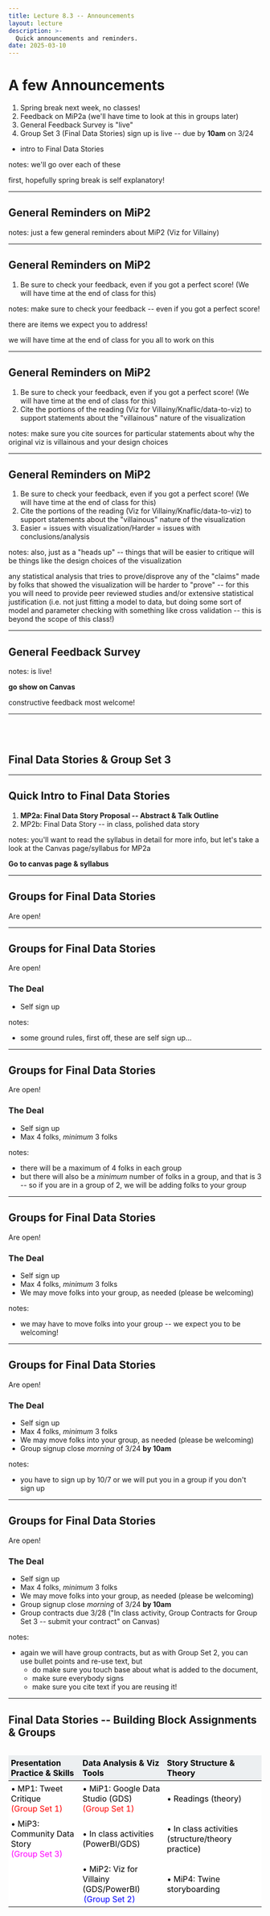```yaml
---
title: Lecture 8.3 -- Announcements
layout: lecture
description: >-
  Quick announcements and reminders.
date: 2025-03-10
---
```


# A few Announcements

1. Spring break next week, no classes!
1. Feedback on MiP2a (we'll have time to look at this in groups later)
1. General Feedback Survey is "live"
1. Group Set 3 (Final Data Stories) sign up is live -- due by **10am** on 3/24 
  * intro to Final Data Stories

notes:
we'll go over each of these

first, hopefully spring break is self explanatory!

---

## General Reminders on MiP2

notes:
just a few general reminders about MiP2 (Viz for Villainy)

---

## General Reminders on MiP2

1. Be sure to check your feedback, even if you got a perfect score! (We will have time at the end of class for this)


notes:
make sure to check your feedback -- even if you got a perfect score!

there are items we expect you to address!

we will have time at the end of class for you all to work on this

---

## General Reminders on MiP2

1. Be sure to check your feedback, even if you got a perfect score! (We will have time at the end of class for this)
1. Cite the portions of the reading (Viz for Villainy/Knaflic/data-to-viz) to support statements about the "villainous" nature of the visualization


notes:
make sure you cite sources for particular statements about why the original viz is villainous and your design choices

---

## General Reminders on MiP2

1. Be sure to check your feedback, even if you got a perfect score! (We will have time at the end of class for this)
1. Cite the portions of the reading (Viz for Villainy/Knaflic/data-to-viz) to support statements about the "villainous" nature of the visualization
1. Easier = issues with visualization/Harder = issues with conclusions/analysis

notes:
also, just as a "heads up" -- things that will be easier to critique will be things like the design choices of the visualization

any statistical analysis that tries to prove/disprove any of the "claims" made by folks that showed the visualization will be harder to "prove" -- for this you will need to provide peer reviewed studies and/or extensive statistical justification (i.e. not just fitting a model to data, but doing some sort of model and parameter checking with something like cross validation -- this is beyond the scope of this class!)

---

## General Feedback Survey 

notes:
is live!

**go show on Canvas**

constructive feedback most welcome!

---

<br/>
<br/>

## Final Data Stories & Group Set 3

---

## Quick Intro to Final Data Stories

1. **MP2a: Final Data Story Proposal -- Abstract & Talk Outline**
1. MP2b: Final Data Story -- in class, polished data story

notes:
you'll want to read the syllabus in detail for more info, but let's take a look at the Canvas page/syllabus for MP2a

**Go to canvas page & syllabus**

---

## Groups for Final Data Stories

Are open!

---

## Groups for Final Data Stories

Are open!

### The Deal

 * Self sign up
 
notes:
* some ground rules, first off, these are self sign up...

---

## Groups for Final Data Stories

Are open!

### The Deal

 * Self sign up
 * Max 4 folks, *minimum* 3 folks
 
notes:
* there will be a maximum of 4 folks in each group
* but there will also be a *minimum* number of folks in a group, and that is 3 -- so if you are in a group of 2, we will be adding
folks to your group

---

## Groups for Final Data Stories

Are open!

### The Deal

 * Self sign up
 * Max 4 folks, *minimum* 3 folks
 * We may move folks into your group, as needed (please be welcoming)
 
notes:
* we may have to move folks into your group -- we expect you to be welcoming!

---

## Groups for Final Data Stories

Are open!

### The Deal

 * Self sign up
 * Max 4 folks, *minimum* 3 folks
 * We may move folks into your group, as needed (please be welcoming)
 * Group signup close *morning* of 3/24 **by 10am**
 
notes:
* you have to sign up by 10/7 or we will put you in a group if you don't sign up


---

## Groups for Final Data Stories

Are open!

### The Deal

 * Self sign up
 * Max 4 folks, *minimum* 3 folks
 * We may move folks into your group, as needed (please be welcoming)
 * Group signup close *morning* of 3/24 **by 10am**
 * Group contracts due 3/28 ("In class activity, Group Contracts for Group Set 3 -- submit your contract" on Canvas)
 
notes:
* again we will have group contracts, but as with Group Set 2, you can use bullet points and re-use text, but 
  * do make sure you touch base about what is added to the document, 
  * make sure everybody signs
  * make sure you cite text if you are reusing it!

---

## Final Data Stories -- Building Block Assignments & Groups

<style>
.table_component {
    overflow: auto;
    width: 100%;
}

.table_component table {
    border: 0px none #dededf;
    height: 100%;
    width: 100%;
    table-layout: fixed;
    border-collapse: collapse;
    border-spacing: 1px;
    text-align: left;
}

.table_component caption {
    caption-side: top;
    text-align: left;
}

.table_component th {
    border: 1px none #dededf;
    background-color: #eceff1;
    color: #000000;
    padding: 5px;
}

.table_component td {
    border: 1px none #dededf;
    background-color: #ffffff;
    color: #000000;
    padding: 5px;
}

#theDiv11 {
  width: 130px;
  border: solid white 2px;
  display: inline;
}

#theDiv211 {
  width: 150px;
  border: solid white 2px;
  display: inline;
}
</style>

<div class="table_component" role="region" tabindex="0">
<table border="0">
    <thead>
        <tr>
            <th>Presentation Practice & Skills</th>
            <th>Data Analysis & Viz Tools</th>
            <th>Story Structure & Theory</th>
        </tr>
    </thead>
    <tbody>
        <tr>
            <td>&bull; MP1: Tweet Critique </br><font color="red">(Group Set 1)</font></td>
            <td>&bull; MiP1: Google Data Studio (GDS) </br><font color="red">(Group Set 1)</font></td>
            <td>&bull; Readings (theory)</td>
        </tr>
        <tr>
            <td>&bull; MiP3: Community Data Story </br><font color="magenta">(Group Set 3)</font></td>
            <td>&bull; In class activities (PowerBI/GDS)</td>
            <td>&bull; In class activities (structure/theory practice)</td>
        </tr>
        <tr>
            <td></td>
            <td>&bull; MiP2: Viz for Villainy (GDS/PowerBI) </br><div id="theDiv211"><font color="blue">(Group Set 2)</font></div></td>
            <td>&bull; MiP4: Twine storyboarding</td>
        </tr>
    </tbody>
</table>
</div>

<ul>
    <li>MP = Major Project (expect significant out-of-class time)</li>
    <li>MiP = Minor Project (some in class/some out of class time)</li>
</ul>
</br></br>
<ul>
    <li><font color='red'>Group Set 1</font>: chosen by "astromimicry"</li>
    <li><div id="theDiv11"><font color='blue'>Group Set 2</font></div>: random selection</li>
    <li><font color='magenta'>Group Set 3</font>: self-selection (+ instructor selection for students who do not choose a group), groups will also be used for MP2: Final Data Stories</li>
</ul>

notes:
just as a reminder of sort of where we are with our building blocks and groups...

---

## <div id="theDiv3p1">Final Data Stories</div> -- Building Block Assignments & Groups

<style>
.table_component {
    overflow: auto;
    width: 100%;
}

.table_component table {
    border: 0px none #dededf;
    height: 100%;
    width: 100%;
    table-layout: fixed;
    border-collapse: collapse;
    border-spacing: 1px;
    text-align: left;
}

.table_component caption {
    caption-side: top;
    text-align: left;
}

.table_component th {
    border: 1px none #dededf;
    background-color: #eceff1;
    color: #000000;
    padding: 5px;
}

.table_component td {
    border: 1px none #dededf;
    background-color: #ffffff;
    color: #000000;
    padding: 5px;
}

#theDiv1p1 {
  width: 130px;
  border: solid magenta 2px;
  display: inline;
}

#theDiv2p1 {
  width: 150px;
  border: solid magenta 2px;
  display: inline;
}

#theDiv3p1 {
  width: 150px;
  border: solid magenta 2px;
  display: inline;
}
</style>

<div class="table_component" role="region" tabindex="0">
<table border="0">
    <thead>
        <tr>
            <th>Presentation Practice & Skills</th>
            <th>Data Analysis & Viz Tools</th>
            <th>Story Structure & Theory</th>
        </tr>
    </thead>
    <tbody>
        <tr>
            <td>&bull; MP1: Tweet Critique </br><font color="red">(Group Set 1)</font></td>
            <td>&bull; MiP1: Google Data Studio (GDS) </br><font color="red">(Group Set 1)</font></td>
            <td>&bull; Readings (theory)</td>
        </tr>
        <tr>
            <td>&bull; MiP3: Community Data Story </br><div id="theDiv2p1"><font color="magenta">(Group Set 3)</font></div></td>
            <td>&bull; In class activities (PowerBI/GDS)</td>
            <td>&bull; In class activities (structure/theory practice)</td>
        </tr>
        <tr>
            <td></td>
            <td>&bull; MiP2: Viz for Villainy (GDS/PowerBI) </br><font color="blue">(Group Set 2)</font></td>
            <td>&bull; MiP4: Twine storyboarding</td>
        </tr>
    </tbody>
</table>
</div>

<ul>
    <li>MP = Major Project (expect significant out-of-class time)</li>
    <li>MiP = Minor Project (some in class/some out of class time)</li>
</ul>
</br></br>
<ul>
    <li><font color='red'>Group Set 1</font>: chosen by "astromimicry"</li>
    <li><font color='blue'>Group Set 2</font>: random selection -- Group Set 2 is already on Canvas</li>
    <li><div id="theDiv1p1"><font color='magenta'>Group Set 3</font></div>: self-selection (+ instructor selection for students who do not choose a group), groups will also be used for MP2: Final Data Stories</li>
</ul>

notes:

... this assignment will utilize a new group, group set 3

these groups will be chosen by you as described

**be aware** you'll also have a chance to practice with this group for the community data story minor project (more on that after break)

---

## <div id="theDiv3p2">Final Data Stories</div> -- Building Block Assignments & Groups

<style>
.table_component {
    overflow: auto;
    width: 100%;
}

.table_component table {
    border: 0px none #dededf;
    height: 100%;
    width: 100%;
    table-layout: fixed;
    border-collapse: collapse;
    border-spacing: 1px;
    text-align: left;
}

.table_component caption {
    caption-side: top;
    text-align: left;
}

.table_component th {
    border: 1px none #dededf;
    background-color: #eceff1;
    color: #000000;
    padding: 5px;
}

.table_component td {
    border: 1px none #dededf;
    background-color: #ffffff;
    color: #000000;
    padding: 5px;
}

#theDiv1p2 {
  width: 130px;
  border: solid magenta 2px;
  display: inline;
}

#theDiv2p2 {
  width: 150px;
  border: solid magenta 2px;
  display: inline;
}

#theDiv3p2 {
  width: 150px;
  border: solid magenta 2px;
  display: inline;
}
</style>

<div class="table_component" role="region" tabindex="0">
<table border="0">
    <thead>
        <tr>
            <th>Presentation Practice & Skills</th>
            <th>Data Analysis & Viz Tools</th>
            <th>Story Structure & Theory</th>
        </tr>
    </thead>
    <tbody>
        <tr>
            <td>&bull; MP1: Tweet Critique </br><font color="red">(Group Set 1)</font></td>
            <td>&bull; MiP1: Google Data Studio (GDS) </br><font color="red">(Group Set 1)</font></td>
            <td>&bull; Readings (theory)</td>
        </tr>
        <tr>
            <td>&bull; MiP3: Community Data Story </br><div id="theDiv2p2"><font color="magenta">(Group Set 3)</font></div></td>
            <td>&bull; In class activities (PowerBI/GDS)</td>
            <td>&bull; In class activities (structure/theory practice)</td>
        </tr>
        <tr>
            <td></td>
            <td>&bull; MiP2: Viz for Villainy (GDS/PowerBI) </br><font color="blue">(Group Set 2)</font></td>
            <td>&bull; MiP4: Twine storyboarding</td>
        </tr>
    </tbody>
</table>
</div>

<ul>
    <li>MP = Major Project (expect significant out-of-class time)</li>
    <li>MiP = Minor Project (some in class/some out of class time)</li>
</ul>
</br></br>
<ul>
    <li><font color='red'>Group Set 1</font>: chosen by "astromimicry"</li>
    <li><font color='blue'>Group Set 2</font>: random selection -- Group Set 2 is already on Canvas</li>
    <li><div id="theDiv1p2"><font color='magenta'>Group Set 3</font></div>: self-selection (+ instructor selection for students who do not choose a group), groups will also be used for MP2: Final Data Stories</li>
</ul>

There will be another Group Contract required for the new group (but you can reuse text from your last contract).


notes:

note -- there will be another group contract due!

you can reuse text from your last contract, just be sure to be clear about where you are citing from!